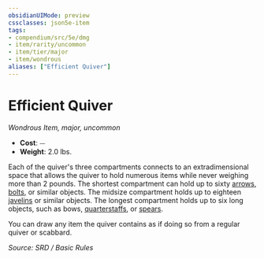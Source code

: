 ```yaml
---
obsidianUIMode: preview
cssclasses: json5e-item
tags:
- compendium/src/5e/dmg
- item/rarity/uncommon
- item/tier/major
- item/wondrous
aliases: ["Efficient Quiver"]
---
```

# Efficient Quiver
*Wondrous Item, major, uncommon*  

- **Cost**: ⏤
- **Weight**: 2.0 lbs.

Each of the quiver's three compartments connects to an extradimensional space that allows the quiver to hold numerous items while never weighing more than 2 pounds. The shortest compartment can hold up to sixty [arrows](arrow.md), [bolts](crossbow-bolt.md), or similar objects. The midsize compartment holds up to eighteen [javelins](javelin.md) or similar objects. The longest compartment holds up to six long objects, such as bows, [quarterstaffs](quarterstaff.md), or [spears](spear.md).

You can draw any item the quiver contains as if doing so from a regular quiver or scabbard.

*Source: SRD / Basic Rules*